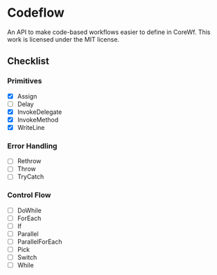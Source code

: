 # Codeflow
An API to make code-based workflows easier to define in CoreWf. This work is licensed under the MIT license.

## Checklist
### Primitives
- [x] Assign
- [ ] Delay
- [x] InvokeDelegate
- [x] InvokeMethod
- [x] WriteLine

### Error Handling
- [ ] Rethrow
- [ ] Throw
- [ ] TryCatch

### Control Flow
- [ ] DoWhile
- [ ] ForEach
- [ ] If
- [ ] Parallel
- [ ] ParallelForEach
- [ ] Pick
- [ ] Switch
- [ ] While